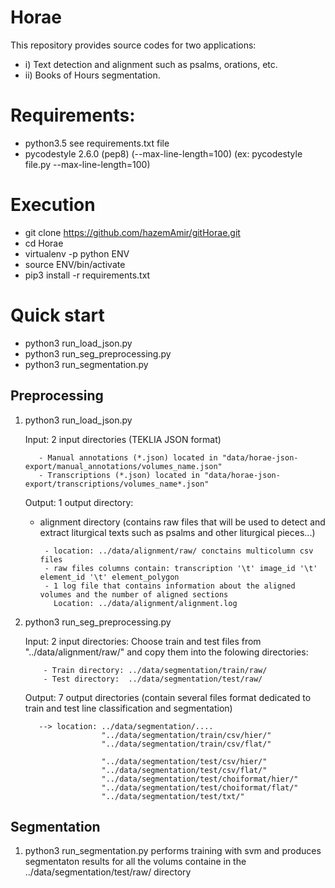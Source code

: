 # Horae
This repository provides source codes for two applications: 
  - i)  Text detection and alignment such as psalms, orations, etc.
  - ii) Books of Hours segmentation.
# Requirements:
- python3.5
  see requirements.txt file
- pycodestyle 2.6.0 (pep8) (--max-line-length=100) 
  (ex: pycodestyle file.py --max-line-length=100)
 
# Execution
- git clone https://github.com/hazemAmir/gitHorae.git
- cd Horae
- virtualenv -p python ENV
- source ENV/bin/activate 
- pip3 install -r requirements.txt

# Quick start
- python3 run_load_json.py
- python3 run_seg_preprocessing.py
- python3 run_segmentation.py 

## Preprocessing
   1) python3 run_load_json.py
       
       Input: 2 input directories (TEKLIA JSON format) 
      
             - Manual annotations (*.json) located in "data/horae-json-export/manual_annotations/volumes_name.json" 
             - Transcriptions (*.json) located in "data/horae-json-export/transcriptions/volumes_name*.json"         
  
       Output:  1 output directory:
       
       - alignment directory (contains raw files that will be used to detect and extract liturgical texts such as psalms and other liturgical pieces...)
         
              - location: ../data/alignment/raw/ conctains multicolumn csv files
              - raw files columns contain: transcription '\t' image_id '\t' element_id '\t' element_polygon
              - 1 log file that contains information about the aligned volumes and the number of aligned sections
                Location: ../data/alignment/alignment.log
              
   2) python3 run_seg_preprocessing.py   
      
      Input: 2 input directories: Choose train and test files from "../data/alignment/raw/" and copy them into the folowing directories:  
              
              - Train directory: ../data/segmentation/train/raw/
              - Test directory:  ../data/segmentation/test/raw/
      
      Output: 7 output directories (contain several files format dedicated to train and test line classification and segmentation)
         
             --> location: ../data/segmentation/....
                           "../data/segmentation/train/csv/hier/"
                           "../data/segmentation/train/csv/flat/"
                           
                           "../data/segmentation/test/csv/hier/"
                           "../data/segmentation/test/csv/flat/"
                           "../data/segmentation/test/choiformat/hier/"
                           "../data/segmentation/test/choiformat/flat/"
                           "../data/segmentation/test/txt/"
## Segmentation
 1) python3 run_segmentation.py
    performs training with svm and produces segmentaton results for all the volums containe in the ../data/segmentation/test/raw/ directory

